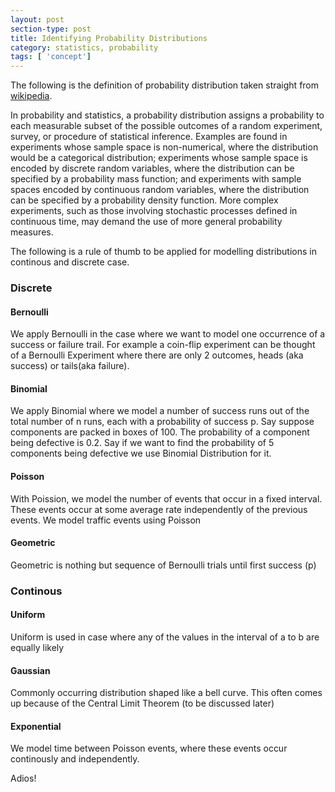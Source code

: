 ```yaml
---
layout: post
section-type: post
title: Identifying Probability Distributions
category: statistics, probability
tags: [ 'concept']
---
```


The following is the definition of probability distribution taken straight from [wikipedia](https://en.wikipedia.org/wiki/Probability_distribution).

In probability and statistics, a probability distribution assigns a probability to each measurable subset of the possible outcomes of a random experiment, survey, or procedure of statistical inference. Examples are found in experiments whose sample space is non-numerical, where the distribution would be a categorical distribution; experiments whose sample space is encoded by discrete random variables, where the distribution can be specified by a probability mass function; and experiments with sample spaces encoded by continuous random variables, where the distribution can be specified by a probability density function. More complex experiments, such as those involving stochastic processes defined in continuous time, may demand the use of more general probability measures.

The following is a rule of thumb to be applied for modelling distributions in continous and discrete case.

### Discrete

#### Bernoulli
We apply Bernoulli in the case where we want to model one occurrence of a success or failure trail. For example a coin-flip experiment can be thought of a Bernoulli Experiment where there are only 2 outcomes, heads (aka success) or tails(aka failure). 

#### Binomial
We apply Binomial where we model a number of success runs out of the total number of n runs, each with a probability of success p. 
Say suppose components are packed in boxes of 100. The probability of a component being defective is 0.2. Say if we want to find the probability of 5 components being defective we use Binomial Distribution for it.


#### Poisson
With Poission, we model the number of events that occur in a fixed interval. These events occur at some average rate independently of the previous events.
We model traffic events using Poisson

#### Geometric
Geometric is nothing but sequence of Bernoulli trials until first success (p)

### Continous

#### Uniform
Uniform is used in case where any of the values in the interval of a to b are equally likely

#### Gaussian
Commonly occurring distribution shaped like a bell curve. This often comes up because of the Central Limit Theorem (to be discussed later)

#### Exponential
We model time between Poisson events, where these events occur continously and independently.

Adios!

